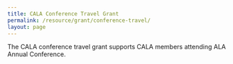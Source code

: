 ```yaml
---
title: CALA Conference Travel Grant
permalink: /resource/grant/conference-travel/
layout: page
---
```


The CALA conference travel grant supports CALA members attending ALA Annual Conference.
